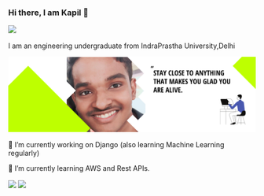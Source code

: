 ### Hi there, I am Kapil 👋

[<img src="https://img.shields.io/badge/linkedin-%230077B5.svg?&style=for-the-badge&logo=linkedin&logoColor=white" />](https://www.linkedin.com/in/kapil-bansal/)

I am an engineering undergraduate from IndraPrastha University,Delhi

<img src="https://github.com/KapilBansal320/KapilBansal320/blob/master/banner.png">

🔭 I’m currently working on Django (also learning Machine Learning regularly)

🌱 I’m currently learning AWS and Rest APIs.


<img align="center" src="https://github-readme-stats.vercel.app/api?username=KapilBansal320&show_icons=true&count_private=true" />
<img align="center" src="https://github-readme-stats.vercel.app/api/top-langs/?username=KapilBansal320&layout=compact&hide=tsql&show_icons=true" />
